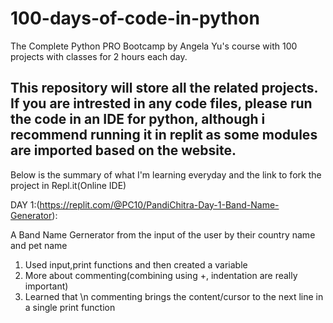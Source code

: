 # 100-days-of-code-in-python
The Complete Python PRO Bootcamp by Angela Yu's course with 100 projects with classes for 2 hours each day.


This repository will store all the related projects. If you are intrested in any code files, please run the code in an IDE for python, although i recommend running it in replit as some modules are imported based on the website.
-----------------------------------------------------------------------------------------------------------------------------------------------------------------------------------
Below is the summary of what I'm learning everyday and the link to fork the project in Repl.it(Online IDE)

DAY 1:(https://replit.com/@PC10/PandiChitra-Day-1-Band-Name-Generator):

A Band Name Gernerator from the input of the user by their country name and pet name
1) Used input,print functions and then created a variable
2) More about commenting(combining using +, indentation are really important) 
3) Learned that \n commenting brings the content/cursor to the next line in a single print function
